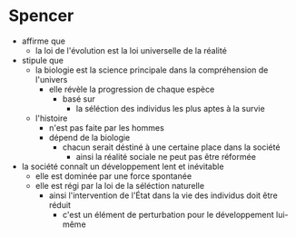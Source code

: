 # Spencer
- affirme que
  - la loi de l'évolution est la loi universelle de la réalité
- stipule que
  - la biologie est la science principale dans la compréhension de l'univers
    - elle révèle la progression de chaque espèce
      - basé sur
        - la séléction des individus les plus aptes à la survie
  - l'histoire
    - n'est pas faite par les hommes
    - dépend de la biologie
      - chacun serait déstiné à une certaine place dans la société
        - ainsi la réalité sociale ne peut pas être réformée              
- la société connaît un développement lent et inévitable
  - elle est dominée par une force spontanée
  - elle est régi par la loi de la séléction naturelle
    - ainsi l'intervention de l'État dans la vie des individus doit être réduit
      - c'est un élément de perturbation pour le développement lui-même   
